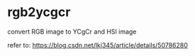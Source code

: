 # rgb2ycgcr
convert RGB image to YCgCr and HSI image

refer to: https://blog.csdn.net/lkj345/article/details/50786280
